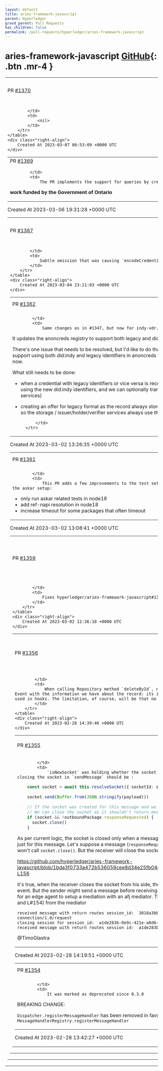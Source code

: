```yaml
---
layout: default
title: aries-framework-javascript
parent: Hyperledger
grand_parent: Pull Requests
has_children: false
permalink: /pull-requests/hyperledger/aries-framework-javascript
---
```


# aries-framework-javascript <span class="fs-3 right-align">[GitHub](https://github.com/hyperledger/aries-framework-javascript){: .btn .mr-4 }</span>


<div>
    <table>
        <tr>
            <td>
                PR <a href="https://github.com/hyperledger/aries-framework-javascript/pull/1370" class=".btn">#1370</a>
            </td>
            <td>
                <b>
                    feat: add oob proof proposal
                </b>
            </td>
        </tr>
        <tr>
            <td>
                
            </td>
            <td>
                <nil>
            </td>
        </tr>
    </table>
    <div class="right-align">
        Created At 2023-03-07 06:53:09 +0000 UTC
    </div>
</div>

<div>
    <table>
        <tr>
            <td>
                PR <a href="https://github.com/hyperledger/aries-framework-javascript/pull/1369" class=".btn">#1369</a>
            </td>
            <td>
                <b>
                    feat: add support for queries by credential attribute value and marker
                </b>
            </td>
        </tr>
        <tr>
            <td>
                
            </td>
            <td>
                The PR implements the support for queries by credential attribute presence and value

**work funded by the Government of Ontario**
            </td>
        </tr>
    </table>
    <div class="right-align">
        Created At 2023-03-06 19:31:28 +0000 UTC
    </div>
</div>

<div>
    <table>
        <tr>
            <td>
                PR <a href="https://github.com/hyperledger/aries-framework-javascript/pull/1367" class=".btn">#1367</a>
            </td>
            <td>
                <b>
                    fix(anoncreds): Buffer not imported from core
                </b>
            </td>
        </tr>
        <tr>
            <td>
                
            </td>
            <td>
                Subtle omission that was causing `encodeCredentialValue` to fail under React Native.
            </td>
        </tr>
    </table>
    <div class="right-align">
        Created At 2023-03-04 23:21:03 +0000 UTC
    </div>
</div>

<div>
    <table>
        <tr>
            <td>
                PR <a href="https://github.com/hyperledger/aries-framework-javascript/pull/1362" class=".btn">#1362</a>
            </td>
            <td>
                <b>
                    feat(indy-vdr)!: extend did:indy support
                </b>
            </td>
        </tr>
        <tr>
            <td>
                
            </td>
            <td>
                Same changes as in #1347, but now for indy-vdr.

It updates the anoncreds registry to support both legacy and did:indy identifiers.

There's one issue that needs to be resolved, but I'd like to do that in a separate PR, is that currently the code isn't set up in a way yet that we support using both did:indy and legacy identifiers in anoncreds for _issuance_. As the holder and verifier only do resolving, it works with both now. 

What still needs to be done:
- when a credential with legacy identifiers or vice versa is received, allow it to be shared as the other format. I want to store all credentials using the new did:indy identifiers, and we can optionally transform the identifiers to legacy when needed (in the credential/proof format services)
- creating an offer for legacy format as the record always stores using the did:indy format. I'd also like to handle this in the format services, so the storage / issuer/holder/verifier services always use the new formats. 


            </td>
        </tr>
    </table>
    <div class="right-align">
        Created At 2023-03-02 13:26:35 +0000 UTC
    </div>
</div>

<div>
    <table>
        <tr>
            <td>
                PR <a href="https://github.com/hyperledger/aries-framework-javascript/pull/1361" class=".btn">#1361</a>
            </td>
            <td>
                <b>
                    test: various improvements
                </b>
            </td>
        </tr>
        <tr>
            <td>
                
            </td>
            <td>
                This PR adds a few improvements to the test setup that should hopefully prevent timeouts, but also make sure we test the askar setup:
- only run askar related tests in node18
- add ref-napi resolution in node18
- increase timeout for some packages that often timeout
            </td>
        </tr>
    </table>
    <div class="right-align">
        Created At 2023-03-02 13:08:41 +0000 UTC
    </div>
</div>

<div>
    <table>
        <tr>
            <td>
                PR <a href="https://github.com/hyperledger/aries-framework-javascript/pull/1359" class=".btn">#1359</a>
            </td>
            <td>
                <b>
                    fix(tenant): Correctly configure storage for multi tenant agents
                </b>
            </td>
        </tr>
        <tr>
            <td>
                
            </td>
            <td>
                Fixes hyperledger/aries-framework-javascript#1353
            </td>
        </tr>
    </table>
    <div class="right-align">
        Created At 2023-03-02 12:36:10 +0000 UTC
    </div>
</div>

<div>
    <table>
        <tr>
            <td>
                PR <a href="https://github.com/hyperledger/aries-framework-javascript/pull/1356" class=".btn">#1356</a>
            </td>
            <td>
                <b>
                    fix(core): repository event when calling deleteById
                </b>
            </td>
        </tr>
        <tr>
            <td>
                
            </td>
            <td>
                When calling Repository method `deleteById`, no `RecordEvent` event is emitted. This PR fixes this by emitting the Event with the information we have about the record: its id and type. This makes the event suitable for filtering in handlers used in hooks. The limitation, of course, will be that no other information about it could be retrieved.
            </td>
        </tr>
    </table>
    <div class="right-align">
        Created At 2023-02-28 14:39:46 +0000 UTC
    </div>
</div>

<div>
    <table>
        <tr>
            <td>
                PR <a href="https://github.com/hyperledger/aries-framework-javascript/pull/1355" class=".btn">#1355</a>
            </td>
            <td>
                <b>
                    fix: isNewSocket logic
                </b>
            </td>
        </tr>
        <tr>
            <td>
                
            </td>
            <td>
                `isNewSocket` was holding whether the socket already exists to an endpoint. I think the logic for closing the socket in `sendMessage` should be : 
```ts
    const socket = await this.resolveSocket({ socketId: endpoint, endpoint, connectionId })

    socket.send(Buffer.from(JSON.stringify(payload)))

    // If the socket was created for this message and we don't have return routing enabled
    // We can close the socket as it shouldn't return messages anymore
    if (socket && !outboundPackage.responseRequested) {
      socket.close()
    }
```
As per current logic, the socket is closed only when a message has `responseRequested=false` and a new socket is created just for this message. Let's suppose a message (`responseRequested=false` and socket already exists), in this case sender won't call `socket.close()`. But the receiver will close the socket

https://github.com/hyperledger/aries-framework-javascript/blob/1bda3f0733a472b536059cee8d34e25fb04c9f2d/packages/core/src/agent/MessageReceiver.ts#L138-L156

it's true, when the receiver closes the socket from his side, the sender will also close the socket based on `socket.onclose` event. But the sender might send a message before receiving the `socket.onclose` event. I got this bug, while I was testing for an edge agent to setup a mediation with an afj mediator. This was console log (at agent/MessageReceiver.tsL#139 and L#154) from the mediator

```
received message with return routes session_id:  3018a3bb-c37b-4b22-a1f6-66c494fc3d14 <<< This is connection/1.0/request
closing session for session_id:  a1de283b-0e9c-421e-a0d6-c59ac311d048 <<<< This is didcom/trust_ping
received message with return routes session_id:  a1de283b-0e9c-421e-a0d6-c59ac311d048 <<<< this mediate-request.
```
@TimoGlastra 
            </td>
        </tr>
    </table>
    <div class="right-align">
        Created At 2023-02-28 14:19:51 +0000 UTC
    </div>
</div>

<div>
    <table>
        <tr>
            <td>
                PR <a href="https://github.com/hyperledger/aries-framework-javascript/pull/1354" class=".btn">#1354</a>
            </td>
            <td>
                <b>
                    refactor!: remove Dispatcher.registerMessageHandler
                </b>
            </td>
        </tr>
        <tr>
            <td>
                
            </td>
            <td>
                It was marked as deprecated since 0.3.0

BREAKING CHANGE:

`Dispatcher.registerMessageHandler` has been removed in favour of `MessageHandlerRegistry.registerMessageHandler`
            </td>
        </tr>
    </table>
    <div class="right-align">
        Created At 2023-02-28 13:42:27 +0000 UTC
    </div>
</div>

